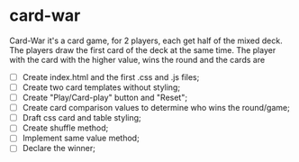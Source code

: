 # card-war

Card-War it's a card game, for 2 players, each get half of the mixed deck.
The players draw the first card of the deck at the same time.
The player with the card with the higher value, wins the round and the cards are

- [ ] Create index.html and the first .css and .js files;
- [ ] Create two card templates without styling;
- [ ] Create "Play/Card-play" button and "Reset";
- [ ] Create card comparison values to determine who wins the round/game;
- [ ] Draft css card and table styling;
- [ ] Create shuffle method;
- [ ] Implement same value method;
- [ ] Declare the winner;

